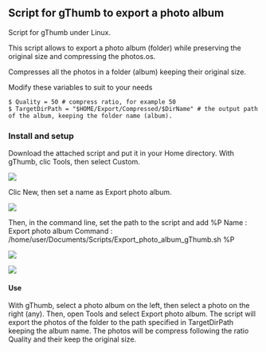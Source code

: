 ## Script for gThumb to export a photo album

Script for gThumb under Linux.


This script allows to export a photo album (folder) while preserving the original size and compressing the photos.os.

Compresses all the photos in a folder (album) keeping their original size.



Modify these variables to suit to your needs

    $ Quality = 50 # compress ratio, for example 50
    $ TargetDirPath = "$HOME/Export/Compressed/$DirName" # the output path of the album, keeping the folder name (album).


### Install and setup 

Download the attached script and put it in your Home directory.
With gThumb, clic Tools, then select Custom.

![](http://img15.hostingpics.net/pics/564395personnaliser.png)

Clic New, then set a name as Export photo album.

![](http://img15.hostingpics.net/pics/450457new.png)

Then, in the command line, set the path to the script and add %P
    Name : Export photo album
    Command : /home/user/Documents/Scripts/Export_photo_album_gThumb.sh %P
    
![](http://img15.hostingpics.net/pics/879469save.png)


![](http://img15.hostingpics.net/pics/363539progress.png)


#### Use
With gThumb, select a photo album on the left, then select a photo on the right (any). Then, open Tools and select Export photo album. The script will export the photos of the folder to the path specified in TargetDirPath keeping the album name. The photos will be compress following the ratio Quality and their keep the original size.


